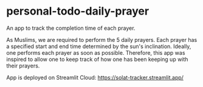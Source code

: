 # personal-todo-daily-prayer
An app to track the completion time of each prayer.

As Muslims, we are required to perform the 5 daily prayers. Each prayer has a specified start and end time determined by the sun's inclination. Ideally, one performs each prayer as soon as possible. Therefore, this app was inspired to allow one to keep track of how one has been keeping up with their prayers.

App is deployed on Streamlit Cloud: https://solat-tracker.streamlit.app/
